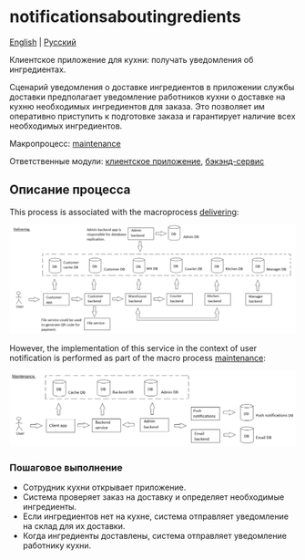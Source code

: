 # notificationsaboutingredients

[English](notificationsaboutingredients.md) | [Русский](notificationsaboutingredients.ru.md)

Клиентское приложение для кухни: получать уведомления об ингредиентах.

Сценарий уведомления о доставке ингредиентов в приложении службы доставки предполагает уведомление работников кухни о доставке на кухню необходимых ингредиентов для заказа.
Это позволяет им оперативно приступить к подготовке заказа и гарантирует наличие всех необходимых ингредиентов.

Макропроцесс: [maintenance](../../macroprocesses/maintenance.ru.md)

Ответственные модули: [клиентское приложение](../../frontend/kitchenclient.ru.md), [бэкэнд-сервис](../../backend/kitchenbackend.ru.md)

## Описание процесса

This process is associated with the macroprocess [delivering](../../macroprocesses/delivering.ru.md):

![delivering_overall](../../img/delivering_overall.png)

However, the implementation of this service in the context of user notification is performed as part of the macro process [maintenance](../../macroprocesses/maintenance.md):

![maintenance_overall](../../img/maintenance_overall.png)

### Пошаговое выполнение

- Сотрудник кухни открывает приложение.
- Система проверяет заказ на доставку и определяет необходимые ингредиенты.
- Если ингредиентов нет на кухне, система отправляет уведомление на склад для их доставки.
- Когда ингредиенты доставлены, система отправляет уведомление работнику кухни.

